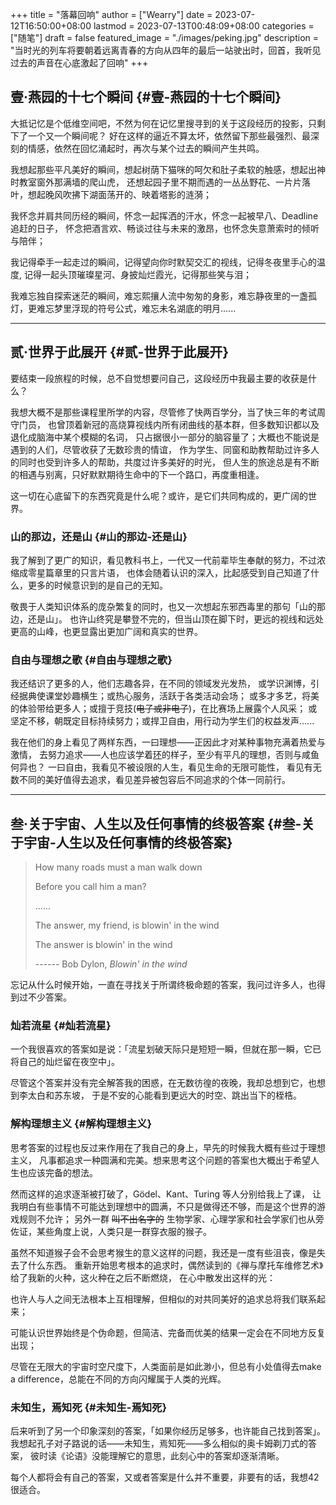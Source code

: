 +++
title = "落幕回响"
author = ["Wearry"]
date = 2023-07-12T16:50:00+08:00
lastmod = 2023-07-13T00:48:09+08:00
categories = ["随笔"]
draft = false
featured_image = "./images/peking.jpg"
description = "当时光的列车将要朝着远离青春的方向从四年的最后一站驶出时，回首，我听见过去的声音在心底激起了回响"
+++

## 壹·燕园的十七个瞬间 {#壹-燕园的十七个瞬间}

大抵记忆是个低维空间吧，不然为何在记忆里搜寻到的关于这段经历的投影，只剩下了一个又一个瞬间呢？
好在这样的逼近不算太坏，依然留下那些最强烈、最深刻的情感，依然在回忆涌起时，再次与某个过去的瞬间产生共鸣。

我想起那些平凡美好的瞬间，想起树荫下猫咪的呵欠和肚子柔软的触感，想起出神时教室窗外那满墙的爬山虎，
还想起园子里不期而遇的一丛丛野花、一片片落叶，想起晚风吹拂下湖面荡开的、映着塔影的涟漪；

我怀念并肩共同历经的瞬间，怀念一起挥洒的汗水，怀念一起被早八、Deadline追赶的日子，
怀念把酒言欢、畅谈过往与未来的激昂，也怀念失意萧索时的倾听与陪伴；

我记得牵手一起走过的瞬间，记得望向你时默契交汇的视线，记得冬夜里手心的温度, 记得一起头顶璀璨星河、身披灿烂霞光，记得那些笑与泪；

我难忘独自探索迷茫的瞬间，难忘熙攘人流中匆匆的身影，难忘静夜里的一盏孤灯，更难忘梦里浮现的符号公式，难忘未名湖底的明月......

---


## 贰·世界于此展开 {#贰-世界于此展开}

要结束一段旅程的时候，总不自觉想要问自己，这段经历中我最主要的收获是什么？

我想大概不是那些课程里所学的内容，尽管修了快两百学分，当了快三年的考试周守门员，
也曾顶着新冠的高烧算视线内所有闭曲线的基本群，但多数知识都以及退化成脑海中某个模糊的名词，
只占据很小一部分的脑容量了；大概也不能说是遇到的人们，尽管收获了无数珍贵的情谊，
作为学生、同窗和助教帮助过许多人的同时也受到许多人的帮助，共度过许多美好的时光，
但人生的旅途总是有不断的相遇与别离，只好默默期待生命中的下一个路口，再度重相逢。

这一切在心底留下的东西究竟是什么呢？或许，是它们共同构成的，更广阔的世界。


### 山的那边，还是山 {#山的那边-还是山}

我了解到了更广的知识，看见教科书上，一代又一代前辈毕生奉献的努力，不过浓缩成零星篇章里的只言片语，
也体会随着认识的深入，比起感受到自己知道了什么，更多的时候意识到的是自己的无知。

敬畏于人类知识体系的庞杂繁复的同时，也又一次想起东邪西毒里的那句「山的那边，还是山」。
也许山终究是攀登不完的，但当山顶在脚下时，更远的视线和远处更高的山峰，也更显露出更加广阔和真实的世界。


### 自由与理想之歌 {#自由与理想之歌}

我还结识了更多的人，他们志趣各异，在不同的领域发光发热，
或学识渊博，引经据典使课堂妙趣横生；或热心服务，活跃于各类活动会场；
或多才多艺，将美的体验带给更多人；或擅于竞技(~~电子或非电子~~)，在比赛场上展露个人风采；
或坚定不移，朝既定目标持续努力；或捍卫自由，用行动为学生们的权益发声......

我在他们的身上看见了两样东西，一曰理想——正因此才对某种事物充满着热爱与激情，
去努力追求——人也应该学着[环](https://en.wikipedia.org/wiki/Ring_(mathematics))的样子，至少有平凡的理想，否则与咸鱼何异也？
一曰自由，我看见不被设限的人生，看见生命的无限可能性，
看见有无数不同的美好值得去追求，看见差异被包容后不同追求的个体一同前行。

---


## 叁·关于宇宙、人生以及任何事情的终极答案 {#叁-关于宇宙-人生以及任何事情的终极答案}

> How many roads must a man walk down
>
> Before you call him a man?
>
> ......
>
> The answer, my friend, is blowin' in the wind
>
> The answer is blowin' in the wind
>
> ------ Bob Dylon, _Blowin' in the wind_

忘记从什么时候开始，一直在寻找关于所谓终极命题的答案，我问过许多人，也得到过不少答案。


### 灿若流星 {#灿若流星}

一个我很喜欢的答案如是说：「流星划破天际只是短短一瞬，但就在那一瞬，它已将自己的灿烂留在夜空中」。

尽管这个答案并没有完全解答我的困惑，在无数彷徨的夜晚，我却总想到它，也想到李太白和苏东坡，
于是不安的心能看到更远大的时空、跳出当下的桎梏。


### 解构理想主义 {#解构理想主义}

思考答案的过程也反过来作用在了我自己的身上，早先的时候我大概有些过于理想主义，
凡事都追求一种圆满和完美。想来思考这个问题的答案也大概出于希望人生也应该完备的想法。

然而这样的追求逐渐被打破了，Gödel、Kant、Turing 等人分别给我上了课，
让我明白有些事情不可能达到理想中的圆满，不只是做得还不够，而是这个世界的游戏规则不允许；
另外一群 ~~叫不出名字的~~ 生物学家、心理学家和社会学家们也从旁佐证，某些角度上说，人类只是一群穿衣服的猴子。

虽然不知道猴子会不会思考猴生的意义这样的问题，我还是一度有些沮丧，像是失去了什么东西。
重新开始思考根本的追求时，偶然读到的《禅与摩托车维修艺术》给了我新的火种，这火种在之后不断燃烧，
在心中散发出这样的光：

也许人与人之间无法根本上互相理解，但相似的对共同美好的追求总将我们联系起来；

可能认识世界始终是个伪命题，但简洁、完备而优美的结果一定会在不同地方反复出现；

尽管在无限大的宇宙时空尺度下，人类面前是如此渺小，但总有小处值得去make a difference，总能在不同的方向闪耀属于人类的光辉。


### 未知生，焉知死 {#未知生-焉知死}

后来听到了另一个印象深刻的答案，「如果你经历足够多，也许能自己找到答案」。
我想起孔子对子路说的话——未知生，焉知死——多么相似的奥卡姆剃刀式的答案，
彼时读《论语》没能理解它的意思，此刻心中的答案却逐渐清晰。

每个人都将会有自己的答案，又或者答案是什么并不重要，非要有的话，我想42很适合。
